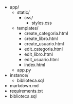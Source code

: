 - app/
  - static/
    - css/
      - styles.css
  - templates/
    - create_categoria.html
    - create_libro.html
    - create_usuario.html
    - edit_categoria.html
    - edit_libro.html
    - edit_usuario.html
    - index.html
  - app.py
- instance/
  - biblioteca.sql
- markdown.md
- requirements.txt
- biblioteca.sql
